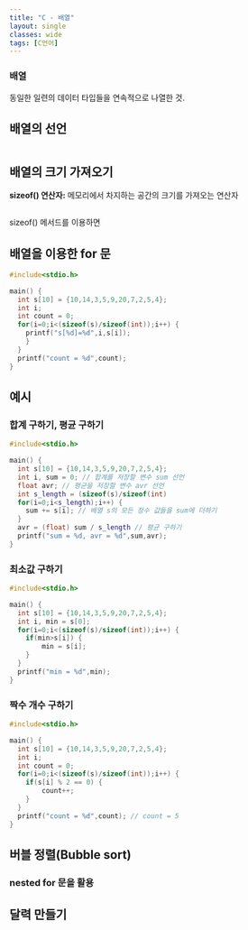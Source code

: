 ```yaml
---
title: "C - 배열"
layout: single
classes: wide
tags: [C언어]
---
```


### 배열
동일한 일련의 데이터 타입들을 연속적으로 나열한 것.

## 배열의 선언
```cpp

```

## 배열의 크기 가져오기

**sizeof() 연산자:**
메모리에서 차지하는 공간의 크기를 가져오는 연산자
```cpp

```

sizeof() 메서드를 이용하면

## 배열을 이용한 for 문
```cpp
#include<stdio.h>

main() {
  int s[10] = {10,14,3,5,9,20,7,2,5,4};
  int i;
  int count = 0;
  for(i=0;i<(sizeof(s)/sizeof(int));i++) {
    printf("s[%d]=%d",i,s[i]);
	}
  }
  printf("count = %d",count);
}
```


## 예시

### 합계 구하기, 평균 구하기

```cpp
#include<stdio.h>

main() {
  int s[10] = {10,14,3,5,9,20,7,2,5,4};
  int i, sum = 0; // 합계를 저장할 변수 sum 선언
  float avr; // 평균을 저장할 변수 avr 선언
  int s_length = (sizeof(s)/sizeof(int)
  for(i=0;i<s_length);i++) {
  	sum += s[i]; // 배열 s의 모든 정수 값들을 sum에 더하기
  }
  avr = (float) sum / s_length // 평균 구하기
  printf("sum = %d, avr = %d",sum,avr);
}
```
    
### 최소값 구하기
  
```cpp
#include<stdio.h>

main() {
  int s[10] = {10,14,3,5,9,20,7,2,5,4};
  int i, min = s[0];
  for(i=0;i<(sizeof(s)/sizeof(int));i++) {
    if(min>s[i]) {
    	min = s[i];
	}
  }
  printf("min = %d",min);
}
```

### 짝수 개수 구하기

```cpp
#include<stdio.h>

main() {
  int s[10] = {10,14,3,5,9,20,7,2,5,4};
  int i;
  int count = 0;
  for(i=0;i<(sizeof(s)/sizeof(int));i++) {
    if(s[i] % 2 == 0) {
    	count++;
	}
  }
  printf("count = %d",count); // count = 5
}
```

## 버블 정렬(Bubble sort)



### nested for 문을 활용

## 달력 만들기

